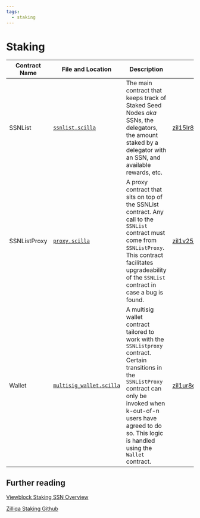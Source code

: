 ```yaml
---
tags:
  - staking
---
```


# Staking

| Contract Name | File and Location | Description | Mainnet |
|--|--|--|--|
|SSNList| [`ssnlist.scilla`](https://github.com/Zilliqa/staking-contract/blob/main/contracts/ssnlist.scilla)| The main contract that keeps track of Staked Seed Nodes _aka_ SSNs, the delegators, the amount staked by a delegator with an SSN, and available rewards, etc.| [zil15lr86jwg937urdeayvtypvhy6pnp6d7p8n5z09](https://viewblock.io/zilliqa/address/zil15lr86jwg937urdeayvtypvhy6pnp6d7p8n5z09?txsType=subs) |
|SSNListProxy| [`proxy.scilla`](https://github.com/Zilliqa/staking-contract/blob/main/contracts/proxy.scilla)  | A proxy contract that sits on top of the SSNList contract. Any call to the `SSNList` contract must come from `SSNListProxy`. This contract facilitates upgradeability of the `SSNList` contract in case a bug is found.| [zil1v25at4s3eh9w34uqqhe3vdvfsvcwq6un3fupc2](https://viewblock.io/zilliqa/address/zil1v25at4s3eh9w34uqqhe3vdvfsvcwq6un3fupc2?tab=state) |
|Wallet| [`multisig_wallet.scilla`](https://github.com/Zilliqa/staking-contract/blob/main/contracts/multisig_wallet.scilla)  | A multisig wallet contract tailored to work with the `SSNListproxy` contract. Certain transitions in the `SSNListProxy` contract can only be invoked when k-out-of-n users have agreed to do so. This logic is handled using the `Wallet` contract. | [zil1ur8ehr9qeqrgkgf3qj3ruv5dyt0w8nj53drvuz](https://viewblock.io/zilliqa/address/zil1ur8ehr9qeqrgkgf3qj3ruv5dyt0w8nj53drvuz)|

## Further reading

[Viewblock Staking SSN Overview](https://viewblock.io/zilliqa/staking)

[Zilliqa Staking Github](https://github.com/Zilliqa/staking-contract)